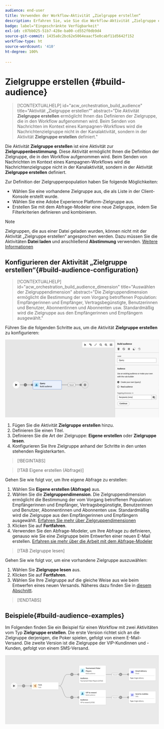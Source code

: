 ```yaml
---
audience: end-user
title: Verwenden der Workflow-Aktivität „Zielgruppe erstellen“
description: Erfahren Sie, wie Sie die Workflow-Aktivität „Zielgruppe erstellen“ verwenden.
badge: label="Eingeschränkte Verfügbarkeit"
exl-id: c07bb025-51b7-428e-ba00-cd552f0db9d4
source-git-commit: 1435a8c2bc62e5064eaacf5e0cabf11d5642f152
workflow-type: ht
source-wordcount: '410'
ht-degree: 100%

---
```


# Zielgruppe erstellen {#build-audience}

>[!CONTEXTUALHELP]
>id="acw_orchestration_build_audience"
>title="Aktivität „Zielgruppe erstellen“"
>abstract="Die Aktivität **Zielgruppe erstellen** ermöglicht Ihnen das Definieren der Zielgruppe, die in den Workflow aufgenommen wird. Beim Senden von Nachrichten im Kontext eines Kampagnen-Workflows wird die Nachrichtenzielgruppe nicht in der Kanalaktivität, sondern in der Aktivität **Zielgruppe erstellen** definiert."

Die Aktivität **Zielgruppe erstellen** ist eine Aktivität zur **Zielgruppenbestimmung**. Diese Aktivität ermöglicht Ihnen die Definition der Zielgruppe, die in den Workflow aufgenommen wird. Beim Senden von Nachrichten im Kontext eines Kampagnen-Workflows wird die Nachrichtenzielgruppe nicht in der Kanalaktivität, sondern in der Aktivität **Zielgruppe erstellen** definiert.

Zur Definition der Zielgruppenpopulation haben Sie folgende Möglichkeiten:

* Wählen Sie eine vorhandene Zielgruppe aus, die als Liste in der Client-Konsole erstellt wurde.
* Wählen Sie eine Adobe Experience Platform-Zielgruppe aus.
* Erstellen Sie mit dem Abfrage-Modeler eine neue Zielgruppe, indem Sie Filterkriterien definieren und kombinieren.

>[!NOTE]
>
>Zielgruppen, die aus einer Datei geladen wurden, können nicht mit der Aktivität „Zielgruppe erstellen“ angesprochen werden. Dazu müssen Sie die Aktivitäten **Datei laden** und anschließend **Abstimmung** verwenden. [Weitere Informationen](../../audience/about-recipients.md)

<!--
The **Build audience** activity can be placed at the beginning of the workflow or after any other activity. Any activity can be placed after the **Build audience**.
-->

## Konfigurieren der Aktivität „Zielgruppe erstellen“{#build-audience-configuration}

>[!CONTEXTUALHELP]
>id="acw_orchestration_build_audience_dimension"
>title="Auswählen der Zielgruppendimension"
>abstract="Die Zielgruppendimension ermöglicht die Bestimmung der vom Vorgang betroffenen Population: Empfängerinnen und Empfänger, Vertragsbegünstigte, Benutzerinnen und Benutzer, Abonnentinnen und Abonnenten usw. Standardmäßig wird die Zielgruppe aus den Empfängerinnen und Empfängern ausgewählt."

Führen Sie die folgenden Schritte aus, um die Aktivität **Zielgruppe erstellen** zu konfigurieren:

![](../assets/workflow-audience.png)

1. Fügen Sie die Aktivität **Zielgruppe erstellen** hinzu.
1. Definieren Sie einen Titel.
1. Definieren Sie die Art der Zielgruppe: **Eigene erstellen** oder **Zielgruppe lesen**.
1. Konfigurieren Sie Ihre Zielgruppe anhand der Schritte in den unten stehenden Registerkarten.

>[!BEGINTABS]

>[!TAB Eigene erstellen (Abfrage)]

Gehen Sie wie folgt vor, um Ihre eigene Abfrage zu erstellen:

1. Wählen Sie **Eigene erstellen (Abfrage)** aus.
1. Wählen Sie die **Zielgruppendimension**. Die Zielgruppendimension ermöglicht die Bestimmung der vom Vorgang betroffenen Population: Empfängerinnen und Empfänger, Vertragsbegünstigte, Benutzerinnen und Benutzer, Abonnentinnen und Abonnenten usw. Standardmäßig wird die Zielgruppe aus den Empfängerinnen und Empfängern ausgewählt. [Erfahren Sie mehr über Zielgruppendimensionen](../../audience/about-recipients.md#targeting-dimensions)
1. Klicken Sie auf **Fortfahren**.
1. Verwenden Sie den Abfrage-Modeler, um Ihre Abfrage zu definieren, genauso wie Sie eine Zielgruppe beim Entwerfen einer neuen E-Mail erstellen. [Erfahren sie mehr über die Arbeit mit dem Abfrage-Modeler](../../audience/../query/query-modeler-overview.md)

>[!TAB Zielgruppe lesen]

Gehen Sie wie folgt vor, um eine vorhandene Zielgruppe auszuwählen:

1. Wählen Sie **Zielgruppe lesen** aus.
1. Klicken Sie auf **Fortfahren**.
1. Wählen Sie Ihre Zielgruppe auf die gleiche Weise aus wie beim Entwerfen eines neuen Versands. Näheres dazu finden Sie in [diesem Abschnitt](../../audience/add-audience.md).

>[!ENDTABS]

## Beispiele{#build-audience-examples}

Im Folgenden finden Sie ein Beispiel für einen Workflow mit zwei Aktivitäten vom Typ **Zielgruppe erstellen**. Die erste Version richtet sich an die Zielgruppe derjenigen, die Poker spielen, gefolgt von einem E-Mail-Versand. Die zweite Version ist die Zielgruppe der VIP-Kundinnen und -Kunden, gefolgt von einem SMS-Versand.

![](../assets/workflow-audience-example.png)
